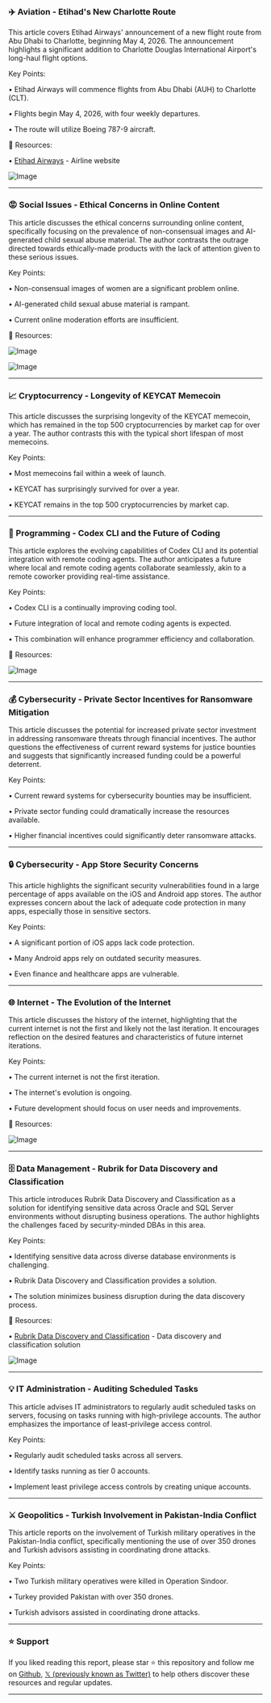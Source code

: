 ### ✈️ Aviation - Etihad's New Charlotte Route

This article covers Etihad Airways' announcement of a new flight route from Abu Dhabi to Charlotte, beginning May 4, 2026.  The announcement highlights a significant addition to Charlotte Douglas International Airport's long-haul flight options.

Key Points:

• Etihad Airways will commence flights from Abu Dhabi (AUH) to Charlotte (CLT).

• Flights begin May 4, 2026, with four weekly departures.

• The route will utilize Boeing 787-9 aircraft.


🔗 Resources:

• [Etihad Airways](https://www.etihad.com/) - Airline website

![Image](https://pbs.twimg.com/media/GrEq0DdWEAAzLuu?format=jpg&name=small)


---
### 😡 Social Issues - Ethical Concerns in Online Content

This article discusses the ethical concerns surrounding online content, specifically focusing on the prevalence of non-consensual images and AI-generated child sexual abuse material.  The author contrasts the outrage directed towards ethically-made products with the lack of attention given to these serious issues.

Key Points:

• Non-consensual images of women are a significant problem online.

• AI-generated child sexual abuse material is rampant.

• Current online moderation efforts are insufficient.


🔗 Resources:

![Image](https://pbs.twimg.com/media/Gq_-Bl5XsAA1HP6?format=jpg&name=small)

![Image](https://pbs.twimg.com/media/Gq_-Bl1W4AEaEiS?format=jpg&name=small)


---
### 📈 Cryptocurrency - Longevity of KEYCAT Memecoin

This article discusses the surprising longevity of the KEYCAT memecoin, which has remained in the top 500 cryptocurrencies by market cap for over a year.  The author contrasts this with the typical short lifespan of most memecoins.

Key Points:

• Most memecoins fail within a week of launch.

• KEYCAT has surprisingly survived for over a year.

• KEYCAT remains in the top 500 cryptocurrencies by market cap.


---
### 🤖 Programming - Codex CLI and the Future of Coding

This article explores the evolving capabilities of Codex CLI and its potential integration with remote coding agents. The author anticipates a future where local and remote coding agents collaborate seamlessly, akin to a remote coworker providing real-time assistance.

Key Points:

• Codex CLI is a continually improving coding tool.

• Future integration of local and remote coding agents is expected.

• This combination will enhance programmer efficiency and collaboration.


🔗 Resources:

![Image](https://pbs.twimg.com/media/GrGkI9paAAEJ84d.jpg)


---
### 💰 Cybersecurity - Private Sector Incentives for Ransomware Mitigation

This article discusses the potential for increased private sector investment in addressing ransomware threats through financial incentives. The author questions the effectiveness of current reward systems for justice bounties and suggests that significantly increased funding could be a powerful deterrent.

Key Points:

• Current reward systems for cybersecurity bounties may be insufficient.

• Private sector funding could dramatically increase the resources available.

• Higher financial incentives could significantly deter ransomware attacks.


---
### 🔒 Cybersecurity - App Store Security Concerns

This article highlights the significant security vulnerabilities found in a large percentage of apps available on the iOS and Android app stores. The author expresses concern about the lack of adequate code protection in many apps, especially those in sensitive sectors.

Key Points:

• A significant portion of iOS apps lack code protection.

• Many Android apps rely on outdated security measures.

• Even finance and healthcare apps are vulnerable.


---
### 🌐 Internet - The Evolution of the Internet

This article discusses the history of the internet, highlighting that the current internet is not the first and likely not the last iteration. It encourages reflection on the desired features and characteristics of future internet iterations.

Key Points:

• The current internet is not the first iteration.

• The internet's evolution is ongoing.

• Future development should focus on user needs and improvements.


🔗 Resources:

![Image](https://pbs.twimg.com/media/GrEa-IybQAAEddh?format=jpg&name=small)


---
### 🗄️ Data Management - Rubrik for Data Discovery and Classification

This article introduces Rubrik Data Discovery and Classification as a solution for identifying sensitive data across Oracle and SQL Server environments without disrupting business operations.  The author highlights the challenges faced by security-minded DBAs in this area.

Key Points:

• Identifying sensitive data across diverse database environments is challenging.

• Rubrik Data Discovery and Classification provides a solution.

• The solution minimizes business disruption during the data discovery process.


🔗 Resources:

• [Rubrik Data Discovery and Classification](https://go.rbrk.co/356yhu) -  Data discovery and classification solution

![Image](https://pbs.twimg.com/media/GrGKtUrWcAAeTXU?format=jpg&name=small)


---
### 💡 IT Administration - Auditing Scheduled Tasks

This article advises IT administrators to regularly audit scheduled tasks on servers, focusing on tasks running with high-privilege accounts.  The author emphasizes the importance of least-privilege access control.

Key Points:

• Regularly audit scheduled tasks across all servers.

• Identify tasks running as tier 0 accounts.

• Implement least privilege access controls by creating unique accounts.


---
### ⚔️ Geopolitics - Turkish Involvement in Pakistan-India Conflict

This article reports on the involvement of Turkish military operatives in the Pakistan-India conflict, specifically mentioning the use of over 350 drones and Turkish advisors assisting in coordinating drone attacks.

Key Points:

• Two Turkish military operatives were killed in Operation Sindoor.

• Turkey provided Pakistan with over 350 drones.

• Turkish advisors assisted in coordinating drone attacks.


---

### ⭐️ Support

If you liked reading this report, please star ⭐️ this repository and follow me on [Github](https://github.com/Drix10), [𝕏 (previously known as Twitter)](https://x.com/DRIX_10_) to help others discover these resources and regular updates.

---